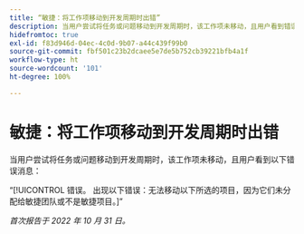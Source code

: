 ```yaml
---
title: “敏捷：将工作项移动到开发周期时出错”
description: 当用户尝试将任务或问题移动到开发周期时，该工作项未移动，且用户看到错误消息。
hidefromtoc: true
exl-id: f83d946d-04ec-4c0d-9b07-a44c439f99b0
source-git-commit: fbf501c23b2dcaee5e7de5b752cb39221bfb4a1f
workflow-type: ht
source-wordcount: '101'
ht-degree: 100%

---
```


# 敏捷：将工作项移动到开发周期时出错

当用户尝试将任务或问题移动到开发周期时，该工作项未移动，且用户看到以下错误消息：

“[!UICONTROL 错误。 出现以下错误：无法移动以下所选的项目，因为它们未分配给敏捷团队或不是敏捷项目。]”

_首次报告于 2022 年 10 月 31 日。_
